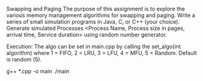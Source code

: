 Swapping and Paging
The purpose of this assignment is to explore the various memory management algorithms for swapping and paging. Write a series of small simulation programs in Java, C, or C++ (your choice). Generate simulated Processes <Process Name, Process size in pages, arrival time, Service duration> using random number generator.

Execution:
The algo can be set in main.cpp by calling the set_algo(int algorithm) where 1 = FIFO, 2 = LRU, 3 = LFU, 4 = MFU, 5 = Random. Default is random (5).

g++ *.cpp -o main
./main
